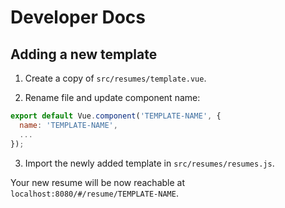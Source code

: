 # Developer Docs



## Adding a new template

1. Create a copy of `src/resumes/template.vue`.

2. Rename file and update component name:
```javascript
export default Vue.component('TEMPLATE-NAME', {
  name: 'TEMPLATE-NAME',
  ...
});
```

3. Import the newly added template in `src/resumes/resumes.js`.

Your new resume will be now reachable at `localhost:8080/#/resume/TEMPLATE-NAME`.
